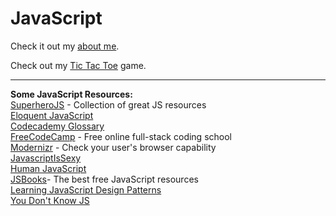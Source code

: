 # JavaScript

Check it out my [about me](http://sunsplat.github.io/javascript/main/main.html).

Check out my [Tic Tac Toe](http://sunsplat.github.io/javascript/tictactoe/tictactoe.html) game.

---

**Some JavaScript Resources:**  
[SuperheroJS](http://superherojs.com/) - Collection of great JS resources  
[Eloquent JavaScript](http://eloquentjavascript.net/)  
[Codecademy Glossary](https://www.codecademy.com/articles/glossary-javascript)  
[FreeCodeCamp](http://freecodecamp.com) - Free online full-stack coding school  
[Modernizr](https://modernizr.com) - Check your user's browser capability  
[JavascriptIsSexy](http://javascriptissexy.com)  
[Human JavaScript](http://read.humanjavascript.com/)  
[JSBooks](http://jsbooks.revolunet.com/)- The best free JavaScript resources  
[Learning JavaScript Design Patterns](http://addyosmani.com/resources/essentialjsdesignpatterns/book/)  
[You Don't Know JS](https://github.com/getify/You-Dont-Know-JS)  
